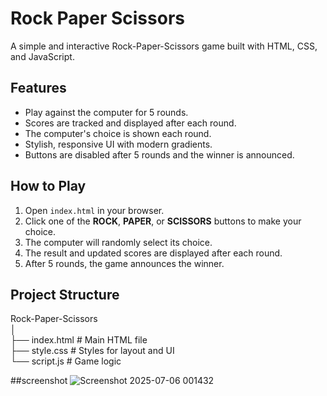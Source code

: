 # <b> Rock Paper Scissors</b>
A simple and interactive Rock-Paper-Scissors game built with HTML, CSS, and JavaScript.

## Features
- Play against the computer for 5 rounds.
- Scores are tracked and displayed after each round.
- The computer's choice is shown each round.
- Stylish, responsive UI with modern gradients.
- Buttons are disabled after 5 rounds and the winner is announced.

## How to Play
1. Open `index.html` in your browser.
2. Click one of the **ROCK**, **PAPER**, or **SCISSORS** buttons to make your choice.
3. The computer will randomly select its choice.
4. The result and updated scores are displayed after each round.
5. After 5 rounds, the game announces the winner.

## Project Structure
Rock-Paper-Scissors<br>
│<br>
├── index.html      # Main HTML file<br>
├── style.css       # Styles for layout and UI<br>
└── script.js       # Game logic<br>

##screenshot
![Screenshot 2025-07-06 001432](https://github.com/user-attachments/assets/c7ed946a-4706-479f-b06a-aa5ce85cd846)


